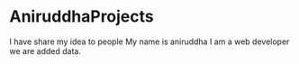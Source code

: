 # AniruddhaProjects
I have share my idea to people My name is aniruddha I am a web developer we are added data.
